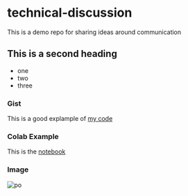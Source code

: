 # technical-discussion
This is a demo repo for sharing ideas around communication


## This is a second heading

* one
* two
* three

### Gist

This is a good explample of [my code](https://gist.github.com/bresgamo/cbe2ec51882d8bf86b38b25a75fc5097)

### Colab Example

This is the [notebook](https://github.com/bresgamo/technical-discussion/blob/main/technical_docs.ipynb)

### Image

![po](https://user-images.githubusercontent.com/107154065/193045315-5f371888-8355-4ad5-9e57-fcca6aa4bb16.PNG)

